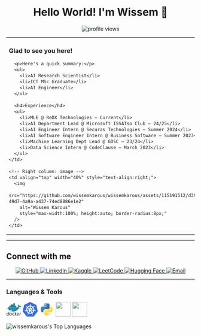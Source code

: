 <h1 align="center">Hello World! I'm Wissem 👋</h1>

<p align="center">
  <img src="https://komarev.com/ghpvc/?username=wissemkarous&style=flat-square" alt="profile views" />
</p>

<table>
  <tr>
    <!-- Left column: text -->
    <td valign="top" width="60%" style="padding-right:18px;">
      <h3>Glad to see you here!</h3>

      <p>Here's a quick summary:</p>
      <ul>
        <li>AI Research Scientist</li>
        <li>ICT MSc Graduate</li>
        <li>AI Engineer</li>
      </ul>

      <h4>Experience</h4>
      <ul>
        <li>MLE @ ReDX Technologies — Current</li>
        <li>AI Department Lead @ Microsoft ISSATso Club — 24/25</li>
        <li>AI Engineer Intern @ Securas Technologies — Summer 2024</li>
        <li>AI Software Engineer Intern @ Business Software — Summer 2023</li>
        <li>Machine Learning Dept Lead @ GDSC — 23/24</li>
        <li>Data Science Intern @ CodeClause — March 2023</li>
      </ul>
    </td>

    <!-- Right column: image -->
    <td valign="top" width="40%" style="text-align:right;">
      <img
        src="https://github.com/wissemkarous/wissemkarous/assets/115191512/d39fd366-49d7-4a9a-a437-74ed8886e1e2"
        alt="Wissem Karous"
        style="max-width:100%; height:auto; border-radius:8px;"
      />
    </td>
  </tr>
</table>

---

## Connect with me

<div align="center">
  <a href="https://github.com/wissemkarous" target="_blank">
    <img src="https://img.shields.io/badge/github-%2324292e.svg?&style=for-the-badge&logo=github&logoColor=white" alt="GitHub" />
  </a>
  <a href="https://linkedin.com/in/wissem-karous-32b4b6225" target="_blank">
    <img src="https://img.shields.io/badge/linkedin-%231E77B5.svg?&style=for-the-badge&logo=linkedin&logoColor=white" alt="LinkedIn" />
  </a>
  <a href="https://www.kaggle.com/Wissemkarous" target="_blank">
    <img src="https://img.shields.io/badge/kaggle-%2344BAE8.svg?&style=for-the-badge&logo=kaggle&logoColor=white" alt="Kaggle" />
  </a>
  <a href="https://leetcode.com/wissemkarous/" target="_blank">
    <img src="https://img.shields.io/badge/-LeetCode-FFA116?style=for-the-badge&logo=LeetCode&logoColor=black" alt="LeetCode" />
  </a>
  <a href="https://huggingface.co/wissemkarous" target="_blank">
    <img src="https://img.shields.io/badge/-Hugging%20Face-f9e03b?style=for-the-badge&logo=hugging-face&logoColor=black" alt="Hugging Face" />
  </a>
  <a href="mailto:karouswissem@gmail.com" target="_blank">
    <img src="https://img.shields.io/badge/Email-%23000000.svg?&style=for-the-badge&logo=gmail&logoColor=white" alt="Email" />
  </a>
</div>

---

### Languages & Tools

<p align="left">
  <!-- keep only the logos you want; trimmed for brevity -->
  <a href="https://www.docker.com/"><img src="https://raw.githubusercontent.com/devicons/devicon/master/icons/docker/docker-original-wordmark.svg" width="40" height="40" /></a>
  <a href="https://kubernetes.io/"><img src="https://raw.githubusercontent.com/devicons/devicon/master/icons/kubernetes/kubernetes-plain.svg" width="40" height="40" /></a>
  <a href="https://www.python.org/"><img src="https://raw.githubusercontent.com/devicons/devicon/master/icons/python/python-original.svg" width="40" height="40" /></a>
  <a href="https://pytorch.org/"><img src="https://www.vectorlogo.zone/logos/pytorch/pytorch-icon.svg" width="40" height="40" /></a>
  <a href="https://www.tensorflow.org"><img src="https://www.vectorlogo.zone/logos/tensorflow/tensorflow-icon.svg" width="40" height="40" /></a>
  <!-- add the rest as needed -->
</p>

![wissemkarous's Top Languages](https://github-readme-stats.vercel.app/api/top-langs/?username=wissemkarous&theme=default&show_icons=true&hide_border=true&layout=compact)
